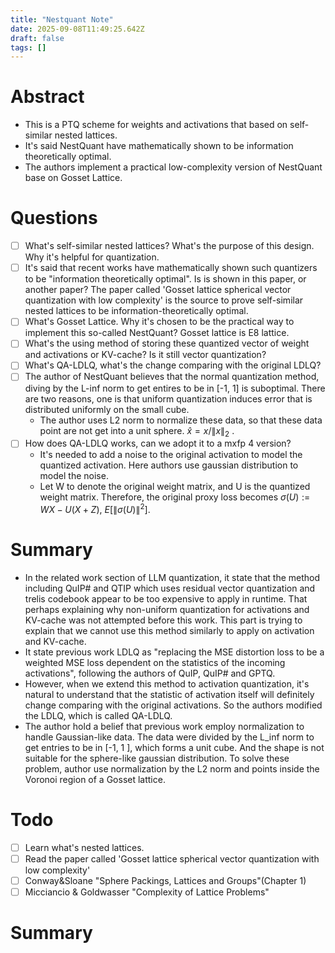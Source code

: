 ```yaml
---
title: "Nestquant Note"
date: 2025-09-08T11:49:25.642Z
draft: false
tags: []
---
```


Abstract
========
- This is a PTQ scheme for weights and activations that based on self-similar nested lattices.
- It's said NestQuant have mathematically shown to be information theoretically optimal.
- The authors implement a practical low-complexity version of NestQuant base on Gosset Lattice.


Questions
========
- [ ] What's self-similar nested lattices? What's the purpose of this design. Why it's helpful for quantization.
- [ ] It's said that recent works have mathematically shown such quantizers to be "information theoretically optimal". Is is shown in this paper, or another paper?
	The paper called 'Gosset lattice spherical vector quantization with low complexity' is the source to prove self-similar nested lattices to be information-theoretically optimal.
- [ ] What's Gosset Lattice. Why it's chosen to be the practical way to implement this so-called NestQuant?
	Gosset lattice is E8 lattice.
- [ ] What's the using method of storing these quantized vector of weight and activations or KV-cache? Is it still vector quantization?
- [ ] What's QA-LDLQ, what's the change comparing with the original LDLQ?
- [ ] The author of NestQuant believes that the normal quantization method, diving by the L-inf norm to get entires to be in \[-1, 1\] is suboptimal. There are two reasons, one is that uniform quantization induces error that is distributed uniformly on the small cube.
	- The author uses L2 norm to normalize these data, so that these data point are not get into a unit sphere. $\hat{x} = x/\|x\|_2$ .
- [ ] How does QA-LDLQ works, can we adopt it to a mxfp 4 version?
	- It's needed to add a noise to the original activation to model the quantized activation. Here authors use gaussian distribution to model the noise. 
	- Let W to denote the original weight matrix, and U is the quantized weight matrix. Therefore, the original proxy loss becomes $\sigma(U) := WX - U(X + Z)$, $E[\|\sigma(U)\|^2]$. 

Summary
========
- In the related work section of LLM quantization, it state that the method including QuIP# and QTIP which uses residual vector quantization and trelis codebook appear to be too expensive to apply in runtime. That perhaps explaining why non-uniform quantization for activations and KV-cache was not attempted before this work. This part is trying to explain that we cannot use this method similarly to apply on activation and KV-cache.
- It state previous work LDLQ as "replacing the MSE distortion loss to be a weighted MSE loss dependent on the statistics of the incoming activations", following the authors of QuIP, QuIP# and GPTQ.
- However, when we extend this method to activation quantization, it's natural to understand that the statistic of activation itself will definitely change comparing with the original activations. So the authors modified the LDLQ, which is called QA-LDLQ.
- The author hold a belief that previous work employ normalization to handle Gaussian-like data. The data were divided by the L_inf norm to get entries to be in \[-1, 1 \], which forms a unit cube. And the shape is not suitable for the sphere-like gaussian distribution. To solve these problem, author use normalization by the L2 norm and points inside the Voronoi region of a Gosset lattice.




Todo
========
- [ ] Learn what's nested lattices.
- [ ] Read the paper called 'Gosset lattice spherical vector quantization with low complexity'
- [ ] Conway&Sloane "Sphere Packings, Lattices and Groups"(Chapter 1)
- [ ] Micciancio & Goldwasser "Complexity of Lattice Problems"

Summary
========